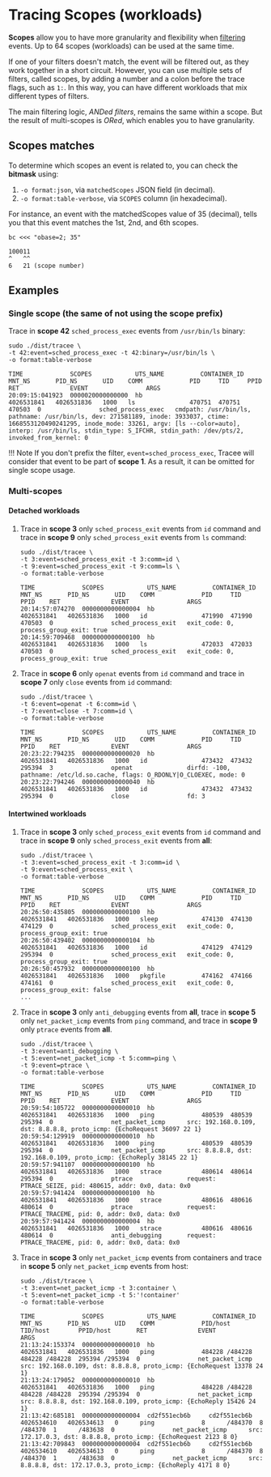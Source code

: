 # Tracing Scopes (workloads)

**Scopes** allow you to have more granularity and flexibility when [filtering]
events. Up to 64 scopes (workloads) can be used at the same time.

[filtering]: ./event-filtering.md

If one of your filters doesn't match, the event will be filtered out, as they
work together in a short circuit. However, you can use multiple sets of
filters, called scopes, by adding a number and a colon before the trace flags,
such as `1:`. In this way, you can have different workloads that mix different
types of filters.

The main filtering logic, *ANDed filters*, remains the same within a scope. But
the result of multi-scopes is *ORed*, which enables you to have granularity.

## Scopes matches

To determine which scopes an event is related to, you can check the **bitmask**
using:

1. `-o format:json`, via `matchedScopes` JSON field (in decimal).
1. `-o format:table-verbose`, via `SCOPES` column (in hexadecimal).

For instance, an event with the matchedScopes value of 35 (decimal), tells you
that this event matches the 1st, 2nd, and 6th scopes.


```shell
bc <<< "obase=2; 35"
```

```text
100011
^   ^^
6   21 (scope number)
```

## Examples

### Single scope (the same of not using the scope prefix)

Trace in **scope 42** `sched_process_exec` events from `/usr/bin/ls` binary:

```shell
sudo ./dist/tracee \
-t 42:event=sched_process_exec -t 42:binary=/usr/bin/ls \
-o format:table-verbose
```

```text
TIME             SCOPES            UTS_NAME          CONTAINER_ID  MNT_NS       PID_NS       UID    COMM             PID     TID     PPID    RET              EVENT                ARGS
20:09:15:041923  0000020000000000  hb                             4026531841   4026531836   1000   ls               470751  470751  470503  0                sched_process_exec   cmdpath: /usr/bin/ls, pathname: /usr/bin/ls, dev: 271581189, inode: 3933037, ctime: 1668553120490241295, inode_mode: 33261, argv: [ls --color=auto], interp: /usr/bin/ls, stdin_type: S_IFCHR, stdin_path: /dev/pts/2, invoked_from_kernel: 0
```

!!! Note
    If you don't prefix the filter, `event=sched_process_exec`, Tracee
    will consider that event to be part of **scope 1**. As a result, it can
    be omitted for single scope usage.

### Multi-scopes

#### Detached workloads

1. Trace in **scope 3** only `sched_process_exit` events from `id` command and
trace in **scope 9** only `sched_process_exit` events from `ls` command:

    ```shell
    sudo ./dist/tracee \
    -t 3:event=sched_process_exit -t 3:comm=id \
    -t 9:event=sched_process_exit -t 9:comm=ls \
    -o format:table-verbose
    ```

    ```text
    TIME             SCOPES            UTS_NAME          CONTAINER_ID  MNT_NS       PID_NS       UID    COMM             PID     TID     PPID    RET              EVENT                ARGS
    20:14:57:074270  0000000000000004  hb                             4026531841   4026531836   1000   id               471990  471990  470503  0                sched_process_exit   exit_code: 0, process_group_exit: true
    20:14:59:709468  0000000000000100  hb                             4026531841   4026531836   1000   ls               472033  472033  470503  0                sched_process_exit   exit_code: 0, process_group_exit: true
    ```

1. Trace in **scope 6** only `openat` events from `id` command and
trace in **scope 7** only `close` events from `id` command:

    ```shell
    sudo ./dist/tracee \
    -t 6:event=openat -t 6:comm=id \
    -t 7:event=close -t 7:comm=id \
    -o format:table-verbose
    ```

    ```text
    TIME             SCOPES            UTS_NAME          CONTAINER_ID  MNT_NS       PID_NS       UID    COMM             PID     TID     PPID    RET              EVENT                ARGS
    20:23:22:794235  0000000000000020  hb                             4026531841   4026531836   1000   id               473432  473432  295394  3                openat               dirfd: -100, pathname: /etc/ld.so.cache, flags: O_RDONLY|O_CLOEXEC, mode: 0
    20:23:22:794246  0000000000000040  hb                             4026531841   4026531836   1000   id               473432  473432  295394  0                close                fd: 3
    ```

#### Intertwined workloads

1. Trace in **scope 3** only `sched_process_exit` events from `id` command and
trace in **scope 9** only `sched_process_exit` events from **all**:

    ```shell
    sudo ./dist/tracee \
    -t 3:event=sched_process_exit -t 3:comm=id \
    -t 9:event=sched_process_exit \
    -o format:table-verbose
    ```

    ```text
    TIME             SCOPES            UTS_NAME          CONTAINER_ID  MNT_NS       PID_NS       UID    COMM             PID     TID     PPID    RET              EVENT                ARGS
    20:26:50:435805  0000000000000100  hb                             4026531841   4026531836   1000   sleep            474130  474130  474129  0                sched_process_exit   exit_code: 0, process_group_exit: true
    20:26:50:439402  0000000000000104  hb                             4026531841   4026531836   1000   id               474129  474129  295394  0                sched_process_exit   exit_code: 0, process_group_exit: true
    20:26:50:457932  0000000000000100  hb                             4026531841   4026531836   1000   pkgfile          474162  474166  474161  0                sched_process_exit   exit_code: 0, process_group_exit: false
    ...
    ```

1. Trace in **scope 3** only `anti_debugging` events from **all**,
trace in **scope 5** only `net_packet_icmp` events from `ping` command, and
trace in **scope 9** only `ptrace` events from **all**.

    ```shell
    sudo ./dist/tracee \
    -t 3:event=anti_debugging \
    -t 5:event=net_packet_icmp -t 5:comm=ping \
    -t 9:event=ptrace \
    -o format:table-verbose
    ```

    ```text
    TIME             SCOPES            UTS_NAME          CONTAINER_ID  MNT_NS       PID_NS       UID    COMM             PID     TID     PPID    RET              EVENT                ARGS
    20:59:54:105722  0000000000000010  hb                             4026531841   4026531836   1000   ping             480539  480539  295394  0                net_packet_icmp      src: 192.168.0.109, dst: 8.8.8.8, proto_icmp: {EchoRequest 36097 22 1}
    20:59:54:129919  0000000000000010  hb                             4026531841   4026531836   1000   ping             480539  480539  295394  0                net_packet_icmp      src: 8.8.8.8, dst: 192.168.0.109, proto_icmp: {EchoReply 38145 22 1}
    20:59:57:941107  0000000000000100  hb                             4026531841   4026531836   1000   strace           480614  480614  295394  0                ptrace               request: PTRACE_SEIZE, pid: 480615, addr: 0x0, data: 0x0
    20:59:57:941424  0000000000000100  hb                             4026531841   4026531836   1000   strace           480616  480616  480614  0                ptrace               request: PTRACE_TRACEME, pid: 0, addr: 0x0, data: 0x0
    20:59:57:941424  0000000000000004  hb                             4026531841   4026531836   1000   strace           480616  480616  480614  0                anti_debugging       request: PTRACE_TRACEME, pid: 0, addr: 0x0, data: 0x0
    ```

1. Trace in **scope 3** only `net_packet_icmp` events from containers and
trace in **scope 5** only `net_packet_icmp` events from host:

    ```shell
    sudo ./dist/tracee \
    -t 3:event=net_packet_icmp -t 3:container \
    -t 5:event=net_packet_icmp -t 5:'!container'
    -o format:table-verbose
    ```

    ```text
    TIME             SCOPES            UTS_NAME          CONTAINER_ID  MNT_NS       PID_NS       UID    COMM             PID/host        TID/host        PPID/host       RET              EVENT                ARGS
    21:13:24:153374  0000000000000010  hb                             4026531841   4026531836   1000   ping             484228 /484228  484228 /484228  295394 /295394  0                net_packet_icmp      src: 192.168.0.109, dst: 8.8.8.8, proto_icmp: {EchoRequest 13378 24 1}
    21:13:24:179052  0000000000000010  hb                             4026531841   4026531836   1000   ping             484228 /484228  484228 /484228  295394 /295394  0                net_packet_icmp      src: 8.8.8.8, dst: 192.168.0.109, proto_icmp: {EchoReply 15426 24 1}
    21:13:42:685181  0000000000000004  cd2f551ecb6b     cd2f551ecb6b  4026534610   4026534613   0      ping             8      /484370  8      /484370  1      /483638  0                net_packet_icmp      src: 172.17.0.3, dst: 8.8.8.8, proto_icmp: {EchoRequest 2123 8 0}
    21:13:42:709843  0000000000000004  cd2f551ecb6b     cd2f551ecb6b  4026534610   4026534613   0      ping             8      /484370  8      /484370  1      /483638  0                net_packet_icmp      src: 8.8.8.8, dst: 172.17.0.3, proto_icmp: {EchoReply 4171 8 0}
    ```
